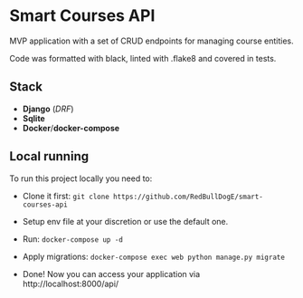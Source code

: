 # Smart Courses API

MVP application with a set of CRUD endpoints for managing course entities.

Code was formatted with black, linted with .flake8 and covered in tests.

## Stack

* **Django** (*DRF*)
* **Sqlite**
* **Docker**/**docker-compose**


## Local running

To run this project locally you need to: 

* Clone it first: `git clone https://github.com/RedBullDogE/smart-courses-api`

* Setup env file at your discretion or use the default one.

* Run: `docker-compose up -d`

* Apply migrations: `docker-compose exec web python manage.py migrate`

* Done! Now you can access your application via http://localhost:8000/api/
